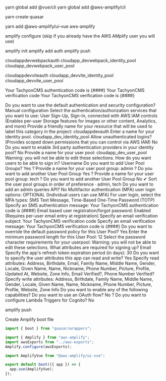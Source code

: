 yarn global add @vue/cli
yarn global add @aws-amplify/cli

yarn create quasar


yarn add @aws-amplify/ui-vue aws-amplify

amplify configure (skip if you already have the AWS AMplify user you will use)

amplify init
amplify add auth
amplify push

cloudappdevwebpackauth
cloudapp_devwebpack_identity_pool
cloudapp_devwebpack_user_pool

cloudappdevviteauth
cloudapp_devvite_identity_pool
cloudapp_devvite_user_pool

Your TachyonCMS authentication code is {####}
Your TachyonCMS verification code
Your TachyonCMS verification code is {####}

Do you want to use the default authentication and security configuration? Manual configuration
Select the authentication/authorization services that you want to use: User Sign-Up, Sign-In, connected with AWS IAM controls (Enables per-user Storage features for images or other content, Analytics, and more)
Provide a friendly name for your resource that will be used to label this category in the project: cloudappdevauth
Enter a name for your identity pool. cloudapp_dev_identity_pool
Allow unauthenticated logins? (Provides scoped down permissions that you can control via AWS IAM) No
Do you want to enable 3rd party authentication providers in your identity pool? No
Provide a name for your user pool: cloudapp_dev_user_pool
Warning: you will not be able to edit these selections.
How do you want users to be able to sign in? Username
Do you want to add User Pool Groups? Yes
? Provide a name for your user pool group: admin
? Do you want to add another User Pool Group Yes
? Provide a name for your user pool group: tech
? Do you want to add another User Pool Group No
✔ Sort the user pool groups in order of preference · admin, tech
Do you want to add an admin queries API? No
Multifactor authentication (MFA) user login options: OPTIONAL (Individual users can use MFA)
For user login, select the MFA types: SMS Text Message, Time-Based One-Time Password (TOTP)
Specify an SMS authentication message: Your TachyonCMS authentication code is {####}
Email based user registration/forgot password: Enabled (Requires per-user email entry at registration)
Specify an email verification subject: Your TachyonCMS verification code
Specify an email verification message: Your TachyonCMS verification code is {####}
Do you want to override the default password policy for this User Pool? Yes
Enter the minimum password length for this User Pool: 12
Select the password character requirements for your userpool:
Warning: you will not be able to edit these selections.
What attributes are required for signing up? Email
Specify the app's refresh token expiration period (in days): 30
Do you want to specify the user attributes this app can read and write? Yes
Specify read attributes: Address, Birthdate, Email, Family Name, Middle Name, Gender, Locale, Given Name, Name, Nickname, Phone Number, Picture, Profile, Updated At, Website, Zone Info, Email Verified?, Phone Number Verified?
Specify write attributes: Address, Birthdate, Family Name, Middle
Name, Gender, Locale, Given Name, Name, Nickname, Phone Number, Picture, Profile, Website, Zone Info
Do you want to enable any of the following capabilities?
Do you want to use an OAuth flow? No
? Do you want to configure Lambda Triggers for Cognito? No

amplify push

Create Amplify boot file

```js
import { boot } from "quasar/wrappers";

import { Amplify } from "aws-amplify";
import awsExports from "../aws-exports";
Amplify.configure(awsExports);

import AmplifyVue from "@aws-amplify/ui-vue";

export default boot(({ app }) => {
  app.use(AmplifyVue);
});

```